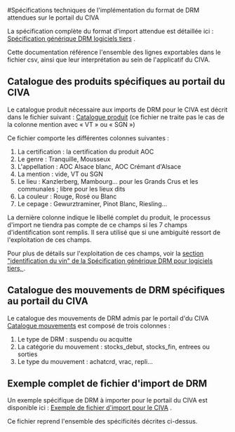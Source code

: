 #Spécifications techniques de l'implémentation du format de DRM attendues sur le portail du CIVA

La spécification complète du format d'import attendue est détaillée ici : [Spécification générique DRM logiciels tiers](https://github.com/24eme/mutualisation-douane/blob/master/logiciels-tiers/edi/speficication_technique.md) .

Cette documentation référence l'ensemble des lignes exportables dans le fichier csv, ainsi que leur interprétation au sein de l'applicatif du CIVA.

## Catalogue des produits spécifiques au portail du CIVA

Le catalogue produit nécessaire aux imports de DRM pour le CIVA est décrit dans le fichier suivant : [Catalogue produit](catalogue_produits.csv) (ce fichier ne traite pas le cas de la colonne mention avec « VT » ou « SGN »)

Ce fichier comporte les différentes colonnes suivantes :

1. La certification : la certification du produit AOC
2. Le genre : Tranquille, Mousseux
3. L'appellation : AOC Alsace blanc, AOC Crémant d'Alsace
4. La mention : vide, VT ou SGN
5. Le lieu : Kanzlerberg, Mambourg... pour les Grands Crus et les communales ; libre pour les lieux dits
6. La couleur : Rouge, Rosé ou Blanc
7. Le cepage : Gewurztraminer, Pinot Blanc, Riesling...

La dernière colonne indique le libellé complet du produit, le processus d'import ne tiendra pas compte de ce champs si les 7 champs d'identification sont remplis. Il sera utilisé que si une ambiguité ressort de l'exploitation de ces champs.

Pour plus de détails sur l'exploitation de ces champs, voir la [section "identification du vin" de la Spécification générique DRM pour logiciels tiers, ](https://github.com/24eme/mutualisation-douane/blob/master/logiciels-tiers/edi/speficication_technique.md#description-des-lignes-cave) .

## Catalogue des mouvements de DRM spécifiques au portail du CIVA

Le catalogue des mouvements de DRM admis par le portail d'du CIVA  [Catalogue mouvements](catalogue_mouvements.csv) est composé de trois colonnes :

1. Le type de DRM : suspendu ou acquitte
2. La catégorie du mouvement : stocks_debut, stocks_fin, entrees ou sorties
3. Le type du mouvement : achatcrd, vrac, repli...

## Exemple complet de fichier d'import de DRM

Un exemple spécifique de DRM à importer pour le portail du CIVA est disponible ici : [Exemple de fichier d'import pour le CIVA](exemple_export_drm.csv) .

Ce fichier reprend l'ensemble des spécificités décrites ci-dessus.
